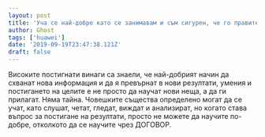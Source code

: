 ```yaml
---
layout: post
title: 'Уча се най-добре като се занимавам и съм сигурен, че го правите'
author: Ghost
tags: ['huawei']
date: '2019-09-19T23:47:38.121Z'
draft: false
---
```


Високите постигнати винаги са знаели, че най-добрият начин да схванат нова информация и да я превърнат в нови резултати, умения и постигането на целите е не просто да научат нови неща, а да ги прилагат. Няма тайна. Човешките същества определено могат да се учат, като слушат, четат, гледат, виждат и анализират, но когато става въпрос за постигане на резултати, просто не можете да научите по-добре, отколкото да се научите чрез ДОГОВОР.
